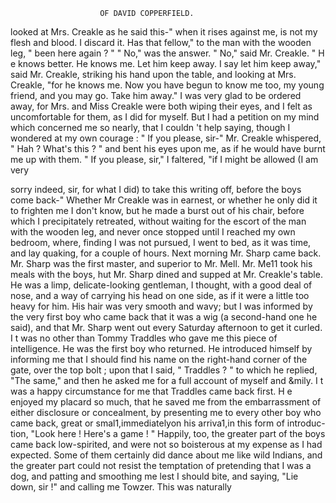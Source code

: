                         OF DAVID COPPERFIELD.

looked at Mrs. Creakle as he said this-" when it rises against me, is not
my flesh and blood. I discard it. Has that fellow," to the man with
the wooden leg, " been here again ? "
    " No," was the answer.
   " No," said Mr. Creakle. " H e knows better. He knows me. Let
him keep away. I say let him keep away," said Mr. Creakle, striking his
hand upon the table, and looking at Mrs. Creakle, "for he knows me.
Now you have begun to know me too, my young friend, and you may go.
Take him away."
   I was very glad to be ordered away, for Mrs. and Miss Creakle were
both wiping their eyes, and I felt as uncomfortable for them, as I did
for myself. But I had a petition on my mind which concerned me so
nearly, that I couldn 't help saying, though I wondered at my own courage :
   " If you please, sir-"
   Mr. Creakle whispered, " Hah ? What's this ? " and bent his eyes
upon me, as if he would have burnt me up with them.
   " If you please, sir," I faltered, "if I might be allowed (I am very

sorry indeed, sir, for what I did) to take this writing off, before the boys
come back-"
   Whether Mr Creakle was in earnest, or whether he only did it to
frighten me I don't know, but he made a burst out of his chair, before
which I precipitately retreated, without waiting for the escort of the
man with the wooden leg, and never once stopped until I reached
my own bedroom, where, finding I was not pursued, I went to bed, as
it was time, and lay quaking, for a couple of hours.
   Next morning Mr. Sharp came back. Mr. Sharp was the first master,
and superior to Mr. Mell. Mr. Me11 took his meals with the boys, hut
Mr. Sharp dined and supped at Mr. Creakle's table. He was a limp,
delicate-looking gentleman, I thought, with a good deal of nose, and a way
of carrying his head on one side, as if it were a little too heavy for
him. His hair was very smooth and wavy; but I was informed by the
very first boy who came back that it was a wig (a second-hand one he
said), and that Mr. Sharp went out every Saturday afternoon to get it
curled.
   I t was no other than Tommy Traddles who gave me this piece of
intelligence. He was the first boy who returned. He introduced himself
by informing me that I should find his name on the right-hand corner of
the gate, over the top bolt ; upon that I said, " Traddles ? " to which
he replied, "The same," and then he asked me for a full account of myself
and &mily.
   I t was a happy circumstance for me that Traddles came back first. H e
enjoyed my placard so much, that he saved me from the embarrassment of
either disclosure or concealment, by presenting me to every other boy who
came back, great or smal1,immediatelyon his arriva1,in this form of introduc-
tion, "Look here ! Here's a game ! " Happily, too, the greater part of the
boys came back low-spirited, and were not so boisterous at my expense as
I had expected. Some of them certainly did dance about me like wild
Indians, and the greater part could not resist the temptation of pretending
that I was a dog, and patting and smoothing me lest I should bite, and
saying, "Lie down, sir !" and calling me Towzer. This was naturally
